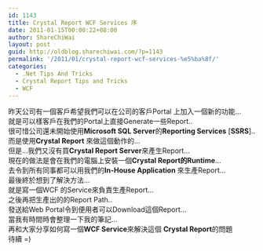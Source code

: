 ```yaml
---
id: 1143
title: Crystal Report WCF Services 序
date: 2011-01-15T00:00:22+08:00
author: ShareChiWai
layout: post
guid: http://oldblog.sharechiwai.com/?p=1143
permalink: '/2011/01/crystal-report-wcf-services-%e5%ba%8f/'
categories:
  - .Net Tips And Tricks
  - Crystal Report Tips and Tricks
  - WCF
---
```

<div id="_mcePaste">
  昨天公司有一個客戶希望我們可以在公司的客戶Portal 上加入一個新的功能&#8230;
</div>

<div id="_mcePaste">
  就是可以樣客戶在我們的Portal上直接Generate一些Report..
</div>

<div id="_mcePaste">
  很可惜公司還未開始使用<strong>Microsoft SQL Server</strong>的<strong>Reporting Services</strong> [<strong>SSRS</strong>]..
</div>

<div id="_mcePaste">
  而是使用<strong>Crystal Report</strong> 來做這個動作的&#8230;
</div>

<div id="_mcePaste">
  但是&#8230;我們又沒有買<strong>Crystal Report Server</strong>來產生Report&#8230;
</div>

<div id="_mcePaste">
  現在的做法是會在我們的電腦上安裝一個<strong>Crystal Report的Runtime</strong>&#8230;
</div>

<div id="_mcePaste">
  去令到所有同事都可以用我們的<strong>In-House Application</strong> 來生產Report&#8230;
</div>

<div id="_mcePaste">
  最後終於想到了解決方法&#8230;
</div>

<div id="_mcePaste">
  就是寫一個WCF 的Service來負責生產Report&#8230;
</div>

<div id="_mcePaste">
  之後再把生產出的的Report Path..
</div>

<div id="_mcePaste">
  發送給Web Portal令到便用者可以Download這個Report&#8230;
</div>

<div id="_mcePaste">
  當我有時間時會整理一下我的筆記&#8230;
</div>

<div id="_mcePaste">
  再和大家分享如何寫一個<strong>WCF Service</strong>來解決這個 <strong>Crystal Report</strong>的問題
</div>

<div id="_mcePaste">
  待續 =)
</div>